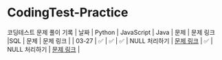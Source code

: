 # CodingTest-Practice
코딩테스트 문제 풀이 기록
| 날짜 | Python | JavaScript | Java | 문제 | 문제 링크 |SQL | 문제 | 문제 링크 | 
| 03-27 | ✅ | ✅ | ✅ | NULL 처리하기 | [문제 링크](https://school.programmers.co.kr/learn/courses/30/lessons/59410) | ✅ | NULL 처리하기 | [문제 링크](https://school.programmers.co.kr/learn/courses/30/lessons/59410) |
